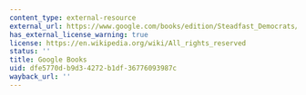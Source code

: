 ```yaml
---
content_type: external-resource
external_url: https://www.google.com/books/edition/Steadfast_Democrats/-_-tDwAAQBAJ?hl=en&gbpv=1
has_external_license_warning: true
license: https://en.wikipedia.org/wiki/All_rights_reserved
status: ''
title: Google Books
uid: dfe5770d-b9d3-4272-b1df-36776093987c
wayback_url: ''
---
```

